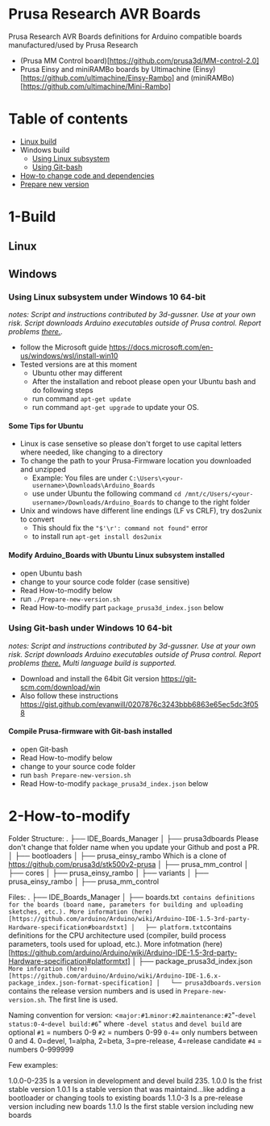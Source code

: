 # Prusa Research AVR Boards
Prusa Research AVR Boards definitions for Arduino compatible boards manufactured/used by Prusa Research
- (Prusa MM Control board)[https://github.com/prusa3d/MM-control-2.0]
- Prusa Einsy and miniRAMBo boards by Ultimachine (Einsy)[https://github.com/ultimachine/Einsy-Rambo] and (miniRAMBo)[https://github.com/ultimachine/Mini-Rambo]

# Table of contents

<!--ts-->
   * [Linux build](#linux)
   * Windows build
     * [Using Linux subsystem](#using-linux-subsystem-under-windows-10-64-bit)
     * [Using Git-bash](#using-git-bash-under-windows-10-64-bit)
   * [How-to change code and dependencies](#2-How-to-modify)
   * [Prepare new version](#3-Prepare-new-version)
<!--te-->


# 1-Build
## Linux

## Windows
### Using Linux subsystem under Windows 10 64-bit
_notes: Script and instructions contributed by 3d-gussner. Use at your own risk. Script downloads Arduino executables outside of Prusa control. Report problems [there.](https://github.com/3d-gussner/Arduino_Boards/issues)._
- follow the Microsoft guide https://docs.microsoft.com/en-us/windows/wsl/install-win10
- Tested versions are at this moment
  - Ubuntu other may different
  - After the installation and reboot please open your Ubuntu bash and do following steps
  - run command `apt-get update`
  - run command `apt-get upgrade` to update your OS.

#### Some Tips for Ubuntu
- Linux is case sensetive so please don't forget to use capital letters where needed, like changing to a directory
- To change the path to your Prusa-Firmware location you downloaded and unzipped
  - Example: You files are under `C:\Users\<your-username>\Downloads\Arduino_Boards`
  - use under Ubuntu the following command `cd /mnt/c/Users/<your-username>/Downloads/Arduino_Boards`
    to change to the right folder
- Unix and windows have different line endings (LF vs CRLF), try dos2unix to convert
  - This should fix the `"$'\r': command not found"` error
  - to install run `apt-get install dos2unix`

#### Modify Arduino_Boards with Ubuntu Linux subsystem installed
- open Ubuntu bash
- change to your source code folder (case sensitive)
- Read How-to-modify below
- run `./Prepare-new-version.sh`
- Read How-to-modify part `package_prusa3d_index.json` below

### Using Git-bash under Windows 10 64-bit
_notes: Script and instructions contributed by 3d-gussner. Use at your own risk. Script downloads Arduino executables outside of Prusa control. Report problems [there.](https://github.com/3d-gussner/Prusa-Firmware/issues) Multi language build is supported._
- Download and install the 64bit Git version https://git-scm.com/download/win
- Also follow these instructions https://gist.github.com/evanwill/0207876c3243bbb6863e65ec5dc3f058

#### Compile Prusa-firmware with Git-bash installed
- open Git-bash
- Read How-to-modify below
- change to your source code folder
- run `bash Prepare-new-version.sh`
- Read How-to-modify `package_prusa3d_index.json` below

# 2-How-to-modify
Folder Structure:
.
├── IDE_Boards_Manager
│   ├── prusa3dboards          Please don't change that folder name when you update your Github and post a PR.
│   ├── bootloaders
│       ├── prusa_einsy_rambo  Which is a clone of https://github.com/prusa3d/stk500v2-prusa 
│       ├── prusa_mm_control
│   ├── cores
│       ├── prusa_einsy_rambo
│   ├── variants
│       ├── prusa_einsy_rambo
│       ├── prusa_mm_control



Files:
.
├── IDE_Boards_Manager
│   ├── boards.txt` contains definitions for the boards (board name, parameters for building and uploading sketches, etc.). More information (here)[https://github.com/arduino/Arduino/wiki/Arduino-IDE-1.5-3rd-party-Hardware-specification#boardstxt]
│   ├── platform.txt`contains definitions for the CPU architecture used (compiler, build process parameters, tools used for upload, etc.). More infotmation (here)[https://github.com/arduino/Arduino/wiki/Arduino-IDE-1.5-3rd-party-Hardware-specification#platformtxt]
│   ├── package_prusa3d_index.json` More inforation (here)[https://github.com/arduino/Arduino/wiki/Arduino-IDE-1.6.x-package_index.json-format-specification]
│   └── prusa3dboards.version` contains the release version numbers and is used in `Prepare-new-version.sh`. The first line is used.

Naming convention for version:
<`major:#1`.`minor:#2`.`maintenance:#2`"-`devel status:0-4`-`devel build:#6`" where `-devel status` and `devel build` are optional
`#1` = numbers 0-9
`#2` = numbers 0-99
`0-4`= only numbers between 0 and 4. 0=devel, 1=alpha, 2=beta, 3=pre-release, 4=release candidate
`#4` = numbers 0-999999

Few examples:

1.0.0-0-235 Is a version in development and devel build 235.
1.0.0       Is the frist stable version
1.0.1       Is a stable version that was maintaind...like adding a bootloader or changing tools to existing boards
1.1.0-3     Is a pre-release version including new boards
1.1.0       Is the first stable version including new boards

